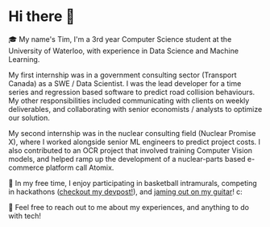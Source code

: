 # Hi there 👋

<!--
**timhyc19/timhyc19** is a ✨ _special_ ✨ repository because its `README.md` (this file) appears on your GitHub profile.

Here are some ideas to get you started:

- 🔭 I’m currently working on ...
- 🌱 I’m currently learning ...
- 👯 I’m looking to collaborate on ...
- 🤔 I’m looking for help with ...
- 💬 Ask me about ...
- 📫 How to reach me: ...
- 😄 Pronouns: ...
- ⚡ Fun fact: ...
-->
:mortar_board:
My name's Tim, I'm a 3rd year Computer Science student at the University of Waterloo, with experience in Data Science and Machine Learning. 

My first internship was in a government consulting sector (Transport Canada) as a SWE / Data Scientist. I was the lead developer for a time series and regression based software to predict road collision behaviours. My other responsibilities included communicating with clients on weekly deliverables, and collaborating with senior economists / analysts to optimize our solution. 

My second internship was in the nuclear consulting field (Nuclear Promise X), where I worked alongside senior ML engineers to predict project costs. I also contributed to an OCR project that involved training Computer Vision models, and helped ramp up the development of a nuclear-parts based e-commerce platform call Atomix.

:palm_tree:
In my free time, I enjoy participating in basketball intramurals, competing in hackathons ([checkout my devpost!](https://devpost.com/timchung0319)), and [jaming out on my guitar](https://www.youtube.com/watch?v=rJXwrIGC5QA)! c:

💬 Feel free to reach out to me about my experiences, and anything to do with tech!
